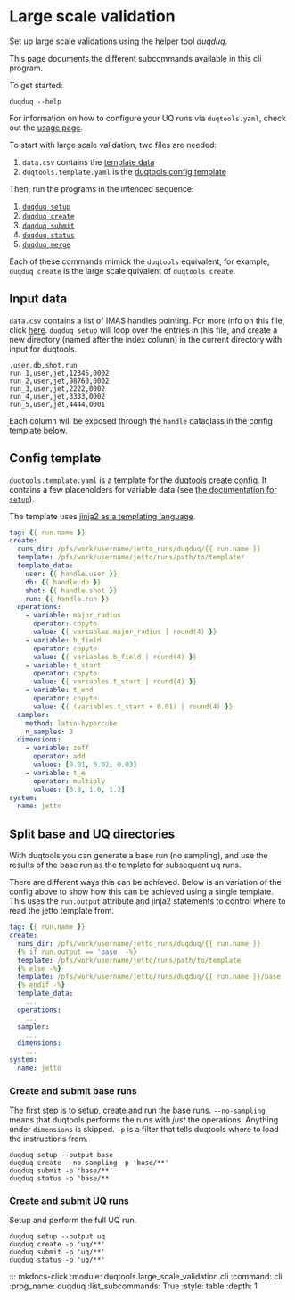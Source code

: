 # Large scale validation

Set up large scale validations using the helper tool *duqduq*.

This page documents the different subcommands available in this cli program.

To get started:

    duqduq --help

For information on how to configure your UQ runs via `duqtools.yaml`, check out the [usage page](./usage.md).

To start with large scale validation, two files are needed:

1. `data.csv` contains the [template data](#input-data)
2. `duqtools.template.yaml` is the [duqtools config template](#config-template)

Then, run the programs in the intended sequence:

1. [`duqduq setup`](#duqduq-setup)
2. [`duqduq create`](#duqduq-create)
3. [`duqduq submit`](#duqduq-submit)
4. [`duqduq status`](#duqduq-status)
5. [`duqduq merge`](#duqduq-merge)

Each of these commands mimick the `duqtools` equivalent, for example, `duqduq create` is the large scale quivalent of `duqtools create`.

## Input data

`data.csv` contains a list of IMAS handles pointing. For more info on this file, click [here](./dash.md#from-a-csv-file). `duqduq setup` will loop over the entries in this file, and create a new directory (named after the index column) in the current directory with input for duqtools.

```csv title="data.csv"
,user,db,shot,run
run_1,user,jet,12345,0002
run_2,user,jet,98760,0002
run_3,user,jet,2222,0002
run_4,user,jet,3333,0002
run_5,user,jet,4444,0001
```

Each column will be exposed through the `handle` dataclass in the config template below.

## Config template

`duqtools.template.yaml` is a template for the [duqtools create config](./usage.md#the-create-config). It contains a few placeholders for variable data (see [the documentation for `setup`](./canonical.md#placeholder-variables)).

The template uses [jinja2 as a templating language](./canonical.md#jinja2-quickstart).

```yaml title="duqtools.template.yaml"
tag: {{ run.name }}
create:
  runs_dir: /pfs/work/username/jetto_runs/duqduq/{{ run.name }}
  template: /pfs/work/username/jetto/runs/path/to/template/
  template_data:
    user: {{ handle.user }}
    db: {{ handle.db }}
    shot: {{ handle.shot }}
    run: {{ handle.run }}
  operations:
    - variable: major_radius
      operator: copyto
      value: {{ variables.major_radius | round(4) }}
    - variable: b_field
      operator: copyto
      value: {{ variables.b_field | round(4) }}
    - variable: t_start
      operator: copyto
      value: {{ variables.t_start | round(4) }}
    - variable: t_end
      operator: copyto
      value: {{ (variables.t_start + 0.01) | round(4) }}
  sampler:
    method: latin-hypercube
    n_samples: 3
  dimensions:
    - variable: zeff
      operator: add
      values: [0.01, 0.02, 0.03]
    - variable: t_e
      operator: multiply
      values: [0.8, 1.0, 1.2]
system:
  name: jetto
```

## Split base and UQ directories

With duqtools you can generate a base run (no sampling), and use the results of the base run as the template for subsequent uq runs.

There are different ways this can be achieved. Below is an variation of the config above to show how this can be achieved using a single template. This uses the `run.output` attribute and jinja2 statements to control where to read the jetto template from.

```yaml title="duqtools.template.yaml"
tag: {{ run.name }}
create:
  runs_dir: /pfs/work/username/jetto_runs/duqduq/{{ run.name }}
  {% if run.output == 'base' -%}
  template: /pfs/work/username/jetto/runs/path/to/template
  {% else -%}
  template: /pfs/work/username/jetto/runs/duqduq/{{ run.name }}/base
  {% endif -%}
  template_data:
    ...
  operations:
    ...
  sampler:
    ...
  dimensions:
    ...
system:
  name: jetto
```

### Create and submit base runs

The first step is to setup, create and run the base runs. `--no-sampling` means that duqtools performs the runs with *just* the operations. Anything under `dimensions` is skipped. `-p` is a filter that tells duqtools where to load the instructions from.

```console
duqduq setup --output base
duqduq create --no-sampling -p 'base/**'
duqduq submit -p 'base/**'
duqduq status -p 'base/**'
```

### Create and submit UQ runs

Setup and perform the full UQ run.

```console
duqduq setup --output uq
duqduq create -p 'uq/**'
duqduq submit -p 'uq/**'
duqduq status -p 'uq/**'
```


::: mkdocs-click
    :module: duqtools.large_scale_validation.cli
    :command: cli
    :prog_name: duqduq
    :list_subcommands: True
    :style: table
    :depth: 1
